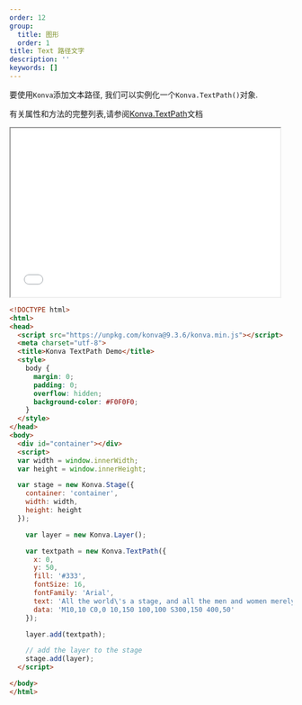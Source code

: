 ```yaml
---
order: 12
group:
  title: 图形
  order: 1
title: Text 路径文字
description: ''
keywords: []
---
```

要使用`Konva`添加文本路径, 我们可以实例化一个`Konva.TextPath()`对象.

有关属性和方法的完整列表,请参阅[Konva.TextPath](https://konvajs.github.io/api/Konva.TextPath.html)文档


<iframe src="/downloads/code/shapes/TextPath.html" style="width: 50vw;height:300px;"></iframe>


```html
<!DOCTYPE html>
<html>
<head>
  <script src="https://unpkg.com/konva@9.3.6/konva.min.js"></script>
  <meta charset="utf-8">
  <title>Konva TextPath Demo</title>
  <style>
    body {
      margin: 0;
      padding: 0;
      overflow: hidden;
      background-color: #F0F0F0;
    }
  </style>
</head>
<body>
  <div id="container"></div>
  <script>
  var width = window.innerWidth;
  var height = window.innerHeight;

  var stage = new Konva.Stage({
    container: 'container',
    width: width,
    height: height
  });

    var layer = new Konva.Layer();

    var textpath = new Konva.TextPath({
      x: 0,
      y: 50,
      fill: '#333',
      fontSize: 16,
      fontFamily: 'Arial',
      text: 'All the world\'s a stage, and all the men and women merely players.',
      data: 'M10,10 C0,0 10,150 100,100 S300,150 400,50'
    });

    layer.add(textpath);

    // add the layer to the stage
    stage.add(layer);
  </script>

</body>
</html>

```
